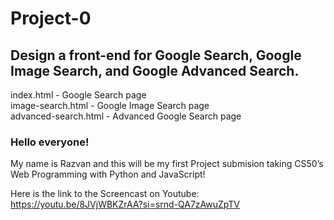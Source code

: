 # Project-0

<h2>Design a front-end for Google Search, Google Image Search, and Google Advanced Search.</h2>

index.html - Google Search page<br>
image-search.html - Google Image Search page<br>
advanced-search.html - Advanced Google Search page<br>

<h3>Hello everyone!</h3>

My name is Razvan and this will be my first Project submision taking CS50’s Web Programming with Python and JavaScript!

Here is the link to the Screencast on Youtube: https://youtu.be/8JVjWBKZrAA?si=srnd-QA7zAwuZpTV
